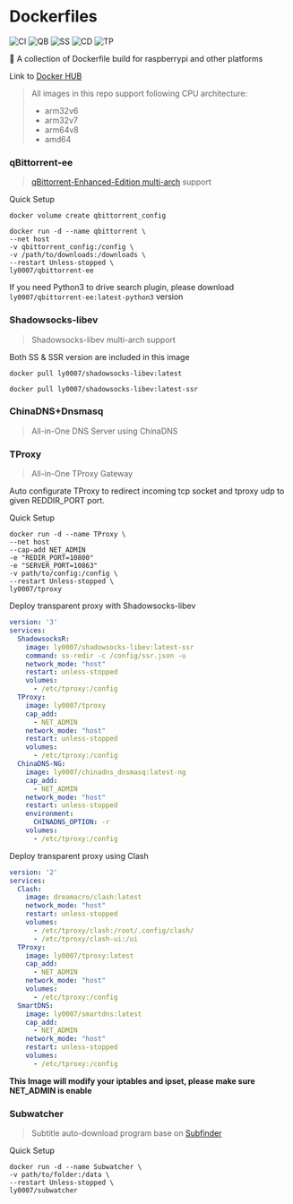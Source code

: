 # Dockerfiles
![CI](https://github.com/LASER-Yi/Dockerfiles/workflows/CI/badge.svg)
![QB](https://github.com/LASER-Yi/Dockerfiles/workflows/qBittorrent/badge.svg)
![SS](https://github.com/LASER-Yi/Dockerfiles/workflows/Shadowsocks-libev/badge.svg)
![CD](https://github.com/LASER-Yi/Dockerfiles/workflows/Chinadns_Dnsmasq/badge.svg)
![TP](https://github.com/LASER-Yi/Dockerfiles/workflows/TProxy/badge.svg)

🐳 A collection of Dockerfile build for raspberrypi and other platforms

Link to [Docker HUB](https://hub.docker.com/u/ly0007)

> All images in this repo support following CPU architecture:
> * arm32v6
> * arm32v7
> * arm64v8
> * amd64

### qBittorrent-ee
> [qBittorrent-Enhanced-Edition multi-arch](https://github.com/c0re100/qBittorrent-Enhanced-Edition) support

Quick Setup

```
docker volume create qbittorrent_config
```
```
docker run -d --name qbittorrent \
--net host
-v qbittorrent_config:/config \
-v /path/to/downloads:/downloads \
--restart Unless-stopped \
ly0007/qbittorrent-ee
```

If you need Python3 to drive search plugin, please download ``ly0007/qbittorrent-ee:latest-python3`` version

### Shadowsocks-libev
> Shadowsocks-libev multi-arch support

Both SS & SSR version are included in this image
```
docker pull ly0007/shadowsocks-libev:latest
```

```
docker pull ly0007/shadowsocks-libev:latest-ssr
```

### ChinaDNS+Dnsmasq
> All-in-One DNS Server using ChinaDNS

### TProxy
> All-in-One TProxy Gateway

Auto configurate TProxy to redirect incoming tcp socket and tproxy udp to given REDDIR_PORT port.

Quick Setup
```
docker run -d --name TProxy \
--net host
--cap-add NET_ADMIN
-e "REDIR_PORT=10800"
-e "SERVER_PORT=10863"
-v path/to/config:/config \
--restart Unless-stopped \
ly0007/tproxy
```

Deploy transparent proxy with Shadowsocks-libev

``` yml
version: '3' 
services: 
  ShadowsocksR:
    image: ly0007/shadowsocks-libev:latest-ssr
    command: ss-redir -c /config/ssr.json -u
    network_mode: "host"
    restart: unless-stopped
    volumes:
      - /etc/tproxy:/config
  TProxy:
    image: ly0007/tproxy
    cap_add:
      - NET_ADMIN
    network_mode: "host"
    restart: unless-stopped
    volumes:
      - /etc/tproxy:/config
  ChinaDNS-NG:
    image: ly0007/chinadns_dnsmasq:latest-ng
    cap_add:
      - NET_ADMIN
    network_mode: "host"
    restart: unless-stopped
    environment:
      CHINADNS_OPTION: -r
    volumes:
      - /etc/tproxy:/config
```

Deploy transparent proxy using Clash

```yml
version: '2' 
services: 
  Clash:
    image: dreamacro/clash:latest
    network_mode: "host"
    restart: unless-stopped
    volumes:
      - /etc/tproxy/clash:/root/.config/clash/
      - /etc/tproxy/clash-ui:/ui
  TProxy:
    image: ly0007/tproxy:latest
    cap_add:
      - NET_ADMIN
    network_mode: "host"
    volumes:
      - /etc/tproxy:/config
  SmartDNS:
    image: ly0007/smartdns:latest
    cap_add:
      - NET_ADMIN
    network_mode: "host"
    restart: unless-stopped
    volumes:
      - /etc/tproxy:/config
```

**This Image will modify your iptables and ipset, please make sure NET_ADMIN is enable**

### Subwatcher
> Subtitle auto-download program base on [Subfinder](https://github.com/ausaki/subfinder)

Quick Setup
```
docker run -d --name Subwatcher \
-v path/to/folder:/data \
--restart Unless-stopped \
ly0007/subwatcher
```